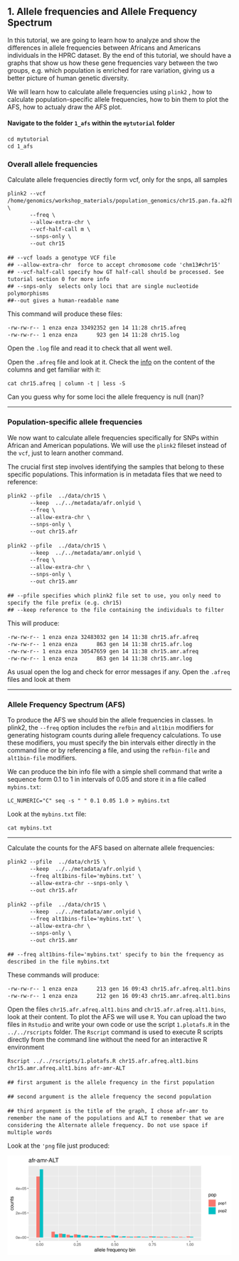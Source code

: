 ## 1. Allele frequencies and Allele Frequency Spectrum  

In this tutorial, we are going to learn how to analyze and show the differences in allele frequencies between Africans and Americans individuals in the HPRC dataset. By the end of this tutorial, we should have a graphs that show us how these gene frequencies vary between the two groups, e.g. which population is enriched for rare variation, giving us a better picture of human genetic diversity.

We will learn how to calculate allele frequencies using `plink2` , how to calculate population-specific allele frequencies, how to bin them to plot the AFS, how to actualy draw the AFS plot.  


#### Navigate to the folder `1_afs` within the `mytutorial` folder 

```shell
cd mytutorial
cd 1_afs
```

### Overall allele frequencies 
Calculate allele frequencies directly form vcf, only for the snps, all samples 

``` shell
plink2 --vcf /home/genomics/workshop_materials/population_genomics/chr15.pan.fa.a2fb268.4030258.6a1ecc2.smooth.reliable.vcf.gz \
       --freq \
       --allow-extra-chr \
       --vcf-half-call m \
       --snps-only \
       --out chr15

## --vcf loads a genotype VCF file
## --allow-extra-chr  force to accept chromosome code 'chm13#chr15'
## --vcf-half-call specify how GT half-call should be processed. See tutorial section 0 for more info
## --snps-only  selects only loci that are single nucleotide polymorphisms 
##--out gives a human-readable name 

```

This command will produce these files: 

```shell
-rw-rw-r-- 1 enza enza 33492352 gen 14 11:28 chr15.afreq
-rw-rw-r-- 1 enza enza      923 gen 14 11:28 chr15.log
```

Open the `.log` file  and read it to check that all went well. 

Open the `.afreq` file and look at it. Check the [info](https://www.cog-genomics.org/plink/2.0/formats#afreq) on the content of the columns and get familiar with it:  

```shell 
cat chr15.afreq | column -t | less -S 
```
Can you guess why for some loci the allele frequency is null (nan)? 

***
### Population-specific allele frequencies 

We now want to calculate allele frequencies specifically for SNPs within African and American populations. We will use the `plink2` fileset instead of the `vcf`, just to learn another command. 

The crucial first step involves identifying the samples that belong to these specific populations. This information is in metadata files that we need to reference:  

```shell
plink2 --pfile  ../data/chr15 \
       --keep  ../../metadata/afr.onlyid \
       --freq \
       --allow-extra-chr \
       --snps-only \
       --out chr15.afr 

plink2 --pfile  ../data/chr15 \
       --keep  ../../metadata/amr.onlyid \
       --freq \
       --allow-extra-chr \
       --snps-only \
       --out chr15.amr 

## --pfile specifies which plink2 file set to use, you only need to specify the file prefix (e.g. chr15) 
## --keep reference to the file containing the individuals to filter 
```

This will produce: 
```shell
-rw-rw-r-- 1 enza enza 32483032 gen 14 11:38 chr15.afr.afreq
-rw-rw-r-- 1 enza enza      863 gen 14 11:38 chr15.afr.log
-rw-rw-r-- 1 enza enza 30547659 gen 14 11:38 chr15.amr.afreq
-rw-rw-r-- 1 enza enza      863 gen 14 11:38 chr15.amr.log

```

As usual open the log and check for error messages if any. 
Open the `.afreq` files and look at them 
 
***

### Allele Frequency Spectrum (AFS) 
To produce the AFS we should bin the allele frequencies in classes. In plink2, the `--freq` option includes the `refbin` and `alt1bin` modifiers for generating histogram counts during allele frequency calculations. To use these modifiers, you must specify the bin intervals either directly in the command line or by referencing a file, and using the `refbin-file` and `alt1bin-file` modifiers. 

We can produce the bin info file with a simple shell command that write a sequence form 0.1 to 1 in intervals of 0.05 and store it in a file called `mybins.txt`: 
 
```shell
LC_NUMERIC="C" seq -s " " 0.1 0.05 1.0 > mybins.txt
````

Look at the `mybins.txt` file: 

```shell
cat mybins.txt 
```

***
Calculate the counts for the AFS based on alternate allele frequencies:  

```shell
plink2 --pfile  ../data/chr15 \
       --keep  ../../metadata/afr.onlyid \
       --freq alt1bins-file='mybins.txt' \
       --allow-extra-chr --snps-only \
       --out chr15.afr

plink2 --pfile  ../data/chr15 \
       --keep  ../../metadata/amr.onlyid \
       --freq alt1bins-file='mybins.txt' \
       --allow-extra-chr \
       --snps-only \
       --out chr15.amr

## --freq alt1bins-file='mybins.txt' specify to bin the frequency as described in the file mybins.txt 

```
These commands will produce:

```shell 
-rw-rw-r-- 1 enza enza      213 gen 16 09:43 chr15.afr.afreq.alt1.bins
-rw-rw-r-- 1 enza enza      212 gen 16 09:43 chr15.amr.afreq.alt1.bins
```
Open the files `chr15.afr.afreq.alt1.bins` and `chr15.afr.afreq.alt1.bins`, look at their content. To plot the AFS we will use `R`. You can upload the two files in `Rstudio` and write your own code or use the script `1.plotafs.R` in the `../../rscripts` folder.
The `Rscript` command is used to execute R scripts directly from the command line without the need for an interactive R environment

```shell
Rscript ../../rscripts/1.plotafs.R chr15.afr.afreq.alt1.bins chr15.amr.afreq.alt1.bins afr-amr-ALT

## first argument is the allele frequency in the first population 

## second argument is the allele frequency the second population 

## third argument is the title of the graph, I chose afr-amr to remember the name of the populations and ALT to remember that we are considering the Alternate allele frequency. Do not use space if multiple words 

```

Look at the `'png` file just produced: 

![afs](../img/afr-amr-ALT.png)

<!----
***
sfs of the reference allele 
```
plink2 --pfile  ../data/chr15 --keep  ../data/pop/afr.onlyid --freq refbins-file='mybins.txt'  --allow-extra-chr --snps-only   --out chr15.afr
```

```
plink2 --pfile  ../data/chr15 --keep  ../data/pop/amr.onlyid --freq refbins-file='mybins.txt'  --allow-extra-chr --snps-only   --out chr15.amr
```

```
Rscript  ../rscripts/plotafs.R chr15.afr.afreq.alt1.bins chr15.amr.afreq.alt1.bins afr-amr-REF
``` 
> 

